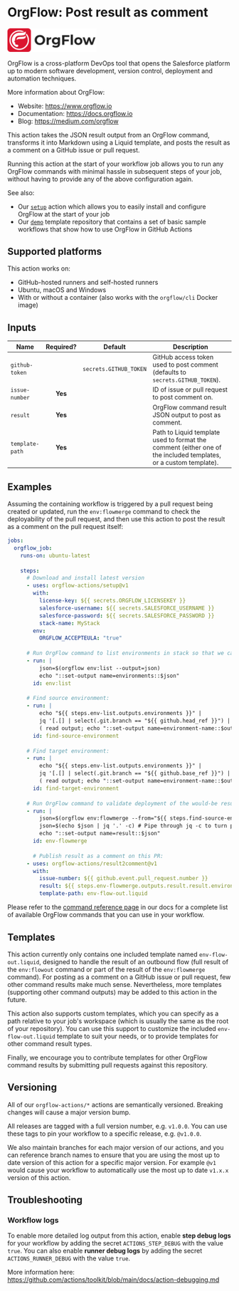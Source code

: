 # OrgFlow: Post result as comment

<p><img src="logo.svg" alt="OrgFlow Logo" width="200"/></p>

OrgFlow is a cross-platform DevOps tool that opens the Salesforce platform up to modern software development, version control, deployment and automation techniques.

More information about OrgFlow:

- Website: https://www.orgflow.io
- Documentation: https://docs.orgflow.io
- Blog: https://medium.com/orgflow

This action takes the JSON result output from an OrgFlow command, transforms it into Markdown using a Liquid template, and posts the result as a comment on a GitHub issue or pull request.

Running this action at the start of your workflow job allows you to run any OrgFlow commands with minimal hassle in subsequent steps of your job, without having to provide any of the above configuration again.

See also:

- Our [`setup`](https://github.com/OrgFlow-Actions/setup) action which allows you to easily install and configure OrgFlow at the start of your job
- Our [`demo`](https://github.com/OrgFlow-Actions/demo) template repository that contains a set of basic sample workflows that show how to use OrgFlow in GitHub Actions

## Supported platforms

This action works on:

- GitHub-hosted runners and self-hosted runners
- Ubuntu, macOS and Windows
- With or without a container (also works with the `orgflow/cli` Docker image)

## Inputs

| Name            | Required? | Default                | Description                                                                                                      |
| --------------- | :-------: | ---------------------- | ---------------------------------------------------------------------------------------------------------------- |
| `github-token`  |           | `secrets.GITHUB_TOKEN` | GitHub access token used to post comment (defaults to `secrets.GITHUB_TOKEN`).                                   |
| `issue-number`  |  **Yes**  |                        | ID of issue or pull request to post comment on.                                                                  |
| `result`        |  **Yes**  |                        | OrgFlow command result JSON output to post as comment.                                                           |
| `template-path` |  **Yes**  |                        | Path to Liquid template used to format the comment (either one of the included templates, or a custom template). |

## Examples

Assuming the containing workflow is triggered by a pull request being created or updated, run the `env:flowmerge` command to check the deployability of the pull request, and then use this action to post the result as a comment on the pull request itself:

```yaml
jobs:
  orgflow_job:
    runs-on: ubuntu-latest

    steps:
      # Download and install latest version
      - uses: orgflow-actions/setup@v1
        with:
          license-key: ${{ secrets.ORGFLOW_LICENSEKEY }}
          salesforce-username: ${{ secrets.SALESFORCE_USERNAME }}
          salesforce-password: ${{ secrets.SALESFORCE_PASSWORD }}
          stack-name: MyStack
        env:
          ORGFLOW_ACCEPTEULA: "true"

      # Run OrgFlow command to list environments in stack so that we can map branch names to environment names:
      - run: |
          json=$(orgflow env:list --output=json)
          echo "::set-output name=environments::$json"
        id: env:list

      # Find source environment:
      - run: |
          echo "${{ steps.env-list.outputs.environments }}" |
          jq '[.[] | select(.git.branch == "${{ github.head_ref }}") | .name] | select(. | length > 0)[0]' -r |
          ( read output; echo "::set-output name=environment-name::$output"; )
        id: find-source-environment

      # Find target environment:
      - run: |
          echo "${{ steps.env-list.outputs.environments }}" |
          jq '[.[] | select(.git.branch == "${{ github.base_ref }}") | .name] | select(. | length > 0)[0]' -r |
          ( read output; echo "::set-output name=environment-name::$output"; )
        id: find-target-environment

      # Run OrgFlow command to validate deployment of the would-be result of merging this PR:
      - run: |
          json=$(orgflow env:flowmerge --from="${{ steps.find-source-environment.outputs.environment-name }}" --into="${{ steps.find-target-environment.outputs.environment-name }}" --checkOnly --output=json)
          json=$(echo $json | jq '.' -c) # Pipe through jq -c to turn pretty JSON into compact one-line
          echo "::set-output name=result::$json"
        id: env-flowmerge

        # Publish result as a comment on this PR:
      - uses: orgflow-actions/result2comment@v1
        with:
          issue-number: ${{ github.event.pull_request.number }}
          result: ${{ steps.env-flowmerge.outputs.result.result.environments.into.flowOut }}
          template-path: env-flow-out.liquid
```

Please refer to the [command reference page](https://docs.orgflow.io/reference/commands/help.html) in our docs for a complete list of available OrgFlow commands that you can use in your workflow.

## Templates

This action currently only contains one included template named `env-flow-out.liquid`, designed to handle the result of an outbound flow (full result of the `env:flowout` command or part of the result of the `env:flowmerge` command). For posting as a comment on a GitHub issue or pull request, few other command results make much sense. Nevertheless, more templates (supporting other command outputs) may be added to this action in the future.

This action also supports custom templates, which you can specify as a path relative to your job's workspace (which is usually the same as the root of your repository). You can use this support to customize the included `env-flow-out.liquid` template to suit your needs, or to provide templates for other command result types.

Finally, we encourage you to contribute templates for other OrgFlow command results by submitting pull requests against this repository.

## Versioning

All of our `orgflow-actions/*` actions are semantically versioned. Breaking changes will cause a major version bump.

All releases are tagged with a full version number, e.g. `v1.0.0`. You can use these tags to pin your workflow to a specific release, e.g. `@v1.0.0`.

We also maintain branches for each major version of our actions, and you can reference branch names to ensure that you are using the most up to date version of this action for a specific major version. For example `@v1` would cause your workflow to automatically use the most up to date `v1.x.x` version of this action.

## Troubleshooting

### Workflow logs

To enable more detailed log output from this action, enable **step debug logs** for your workflow by adding the secret `ACTIONS_STEP_DEBUG` with the value `true`. You can also enable **runner debug logs** by adding the secret `ACTIONS_RUNNER_DEBUG` with the value `true`.

More information here:
https://github.com/actions/toolkit/blob/main/docs/action-debugging.md
